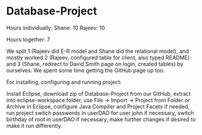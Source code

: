 # Database-Project

Hours individually:
Shane: 10
Rajeev: 10

Hours together:
7

We split 1 (Rajeev did E-R model and Shane did the relational model), and mostly worked 2 (Rajeev, configured table for client, also typed README) and 3 (Shane, redirect to David Smith page on login, created tables) by ourselves. We spent some time getting the GitHub page up too.

For installing, configuring and running project:

Install Eclipse, download zip of Database-Project from our GitHub, extract into eclipse-workspace folder, use File -> Import   -> Project from Folder or Archive in Eclipse, configure Java Compiler and Project Facets if needed, run project switch passwords in userDAO for user john if necessary, switch birthday of root in userDAO if necessary, make further changes if desired to make it run differently.
